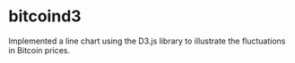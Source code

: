 # bitcoind3
Implemented a line chart using the D3.js library to illustrate the fluctuations in Bitcoin prices.
